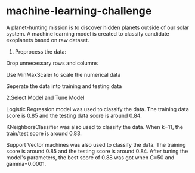 # machine-learning-challenge

A planet-hunting mission is to discover hidden planets outside of our solar system. A machine learning model is created to classify candidate exoplanets based on raw dataset.

1. Preprocess the data:


Drop unnecessary rows and columns


Use MinMaxScaler to scale the numerical data



Seperate the data into training and testing data





2.Select Model and Tune Model



Logistic Regression model was used to classify the data. The training data score is 0.85 and the testing data score is around 0.84.




KNeighborsClassifier was also used to classify the data. When k=11, the train/test score is around 0.83.




Support Vector machines was also used to classify the data. The training score is around 0.85 and the testing score is around 0.84. After tuning the model's parameters, the best score of 0.88 was got when C=50 and gamma=0.0001.

